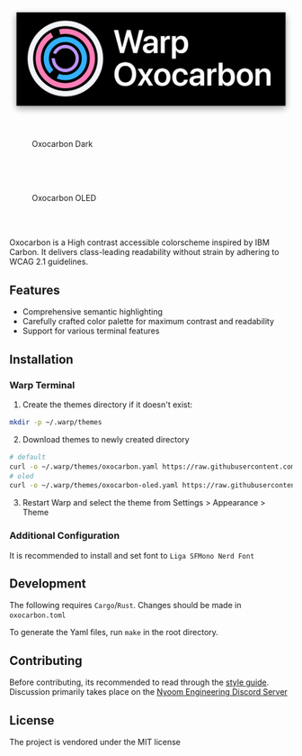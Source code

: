 # <img src="./assets/output-3840x1330-shadow.png"> 

<figure>
  <img alt="" src="https://github.com/user-attachments/assets/4009fca3-ce17-408c-b010-1f5375d69377" />
  <figcaption>Oxocarbon Dark</figcaption>
</figure>

<br>
<br>

<figure>
  <img alt="" src="https://github.com/user-attachments/assets/25247afb-88dc-457e-b513-fc9508b7a968" />
  <figcaption>Oxocarbon OLED</figcaption>
</figure>

<br>
<br>

Oxocarbon is a High contrast accessible colorscheme inspired by IBM Carbon. It delivers class-leading readability without strain by adhering to WCAG 2.1 guidelines.

## Features

- Comprehensive semantic highlighting
- Carefully crafted color palette for maximum contrast and readability
- Support for various terminal features

## Installation

### Warp Terminal

1. Create the themes directory if it doesn't exist:

```bash
mkdir -p ~/.warp/themes
```

2. Download themes to newly created directory

```bash
# default
curl -o ~/.warp/themes/oxocarbon.yaml https://raw.githubusercontent.com/nyoom-engineering/oxocarbon-warp/main/themes/oxocarbon.yaml
# oled
curl -o ~/.warp/themes/oxocarbon-oled.yaml https://raw.githubusercontent.com/nyoom-engineering/oxocarbon-warp/main/themes/oxocarbon-oled.yaml
```

3. Restart Warp and select the theme from Settings > Appearance > Theme

### Additional Configuration

It is recommended to install and set font to `Liga SFMono Nerd Font` 

## Development

The following requires `Cargo`/`Rust`. Changes should be made in `oxocarbon.toml`

To generate the Yaml files, run `make` in the root directory.

## Contributing

Before contributing, its recommended to read through the [style guide](https://github.com/nyoom-engineering/oxocarbon/blob/main/docs/style-guide.md). Discussion primarily takes place on the [Nyoom Engineering Discord Server](https://discord.gg/M528tDKXRG)

## License

The project is vendored under the MIT license
